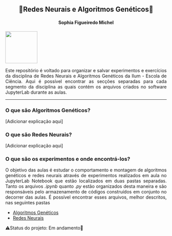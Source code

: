 <h2 align="center"> 🧠Redes Neurais e Algoritmos Genéticos🧬 </h2>

<h4 align="center"> Sophia Figueiredo Michel </h5>

<img src="https://user-images.githubusercontent.com/107013536/225460843-633e8f40-683f-4d8f-a420-c627d1d0a459.png" width="100" hight="100">

<p align="justify">
Este repositório é voltado para organizar e salvar experimentos e exercícios da disciplina de Redes Neurais e Algoritmos Genéticos da Ilum - Escola de Ciência. Aqui é possível encontrar as secções separadas para cada segmento da disciplina as quais contém os arquivos criados no software JupyterLab durante as aulas.
</p>

<hr>

<h3><b> O que são Algoritmos Genéticos? </b></h3>
<p align="justify">
[Adicionar explicação aqui]
</p>

<h3><b> O que são Redes Neurais? </b></h3>
<p align="justify">
[Adicionar explicação aqui]
</p>

<h3><b> O que são os experimentos e onde encontrá-los? </b></h3>
<p align="justify">
O objetivo das aulas é estudar o comportamento e montagem de algoritmos genéticos e redes neurais através de experimentos realizados em aula no JupyterLab Notebook que estão localizados em duas pastas separadas. Tanto os arquivos <i>.ipynb</i> quanto <i>.py</i> estão organizados desta maneira e são responsáveis pelo armazenamento de códigos construídos em conjunto no decorrer das aulas. É possível encontrar esses arquivos, melhor descritos, nas seguintes pastas

<ul>
  <li><a href="https://github.com/Sophlechim/Redes-Neurais---Sophia/tree/main/AlgoritmosGeneticos"> Algoritmos Genéticos </a></li>

  <li><a href="https://github.com/Sophlechim/Redes-Neurais---Sophia/tree/main/RedesNeurais"> Redes Neurais </a></li>
</ul>
</p>

⚠️Status do projeto: Em andamento🔄
